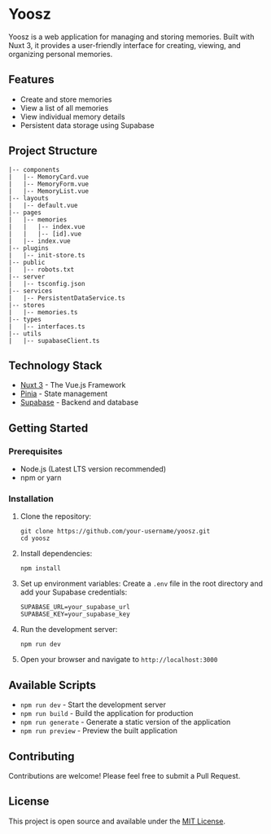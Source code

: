 # Yoosz

Yoosz is a web application for managing and storing memories. Built with Nuxt 3, it provides a user-friendly interface for creating, viewing, and organizing personal memories.

## Features

- Create and store memories
- View a list of all memories
- View individual memory details
- Persistent data storage using Supabase

## Project Structure

```
|-- components
|   |-- MemoryCard.vue
|   |-- MemoryForm.vue
|   |-- MemoryList.vue
|-- layouts
|   |-- default.vue
|-- pages
|   |-- memories
|   |   |-- index.vue
|   |   |-- [id].vue
|   |-- index.vue
|-- plugins
|   |-- init-store.ts
|-- public
|   |-- robots.txt
|-- server
|   |-- tsconfig.json
|-- services
|   |-- PersistentDataService.ts
|-- stores
|   |-- memories.ts
|-- types
|   |-- interfaces.ts
|-- utils
|   |-- supabaseClient.ts
```

## Technology Stack

- [Nuxt 3](https://nuxt.com/) - The Vue.js Framework
- [Pinia](https://pinia.vuejs.org/) - State management
- [Supabase](https://supabase.com/) - Backend and database

## Getting Started

### Prerequisites

- Node.js (Latest LTS version recommended)
- npm or yarn

### Installation

1. Clone the repository:
   ```
   git clone https://github.com/your-username/yoosz.git
   cd yoosz
   ```

2. Install dependencies:
   ```
   npm install
   ```

3. Set up environment variables:
   Create a `.env` file in the root directory and add your Supabase credentials:
   ```
   SUPABASE_URL=your_supabase_url
   SUPABASE_KEY=your_supabase_key
   ```

4. Run the development server:
   ```
   npm run dev
   ```

5. Open your browser and navigate to `http://localhost:3000`

## Available Scripts

- `npm run dev` - Start the development server
- `npm run build` - Build the application for production
- `npm run generate` - Generate a static version of the application
- `npm run preview` - Preview the built application

## Contributing

Contributions are welcome! Please feel free to submit a Pull Request.

## License

This project is open source and available under the [MIT License](LICENSE).
